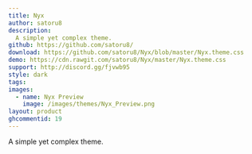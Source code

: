 ```yaml
---
title: Nyx
author: satoru8
description:
  A simple yet complex theme.
github: https://github.com/satoru8/
download: https://github.com/satoru8/Nyx/blob/master/Nyx.theme.css
demo: https://cdn.rawgit.com/satoru8/Nyx/master/Nyx.theme.css
support: http://discord.gg/fjvwb95
style: dark
tags:
images:
  - name: Nyx Preview
    image: /images/themes/Nyx_Preview.png
layout: product
ghcommentid: 19
---
```

A simple yet complex theme.